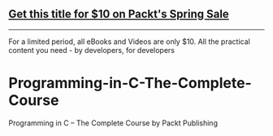## [Get this title for $10 on Packt's Spring Sale](https://www.packt.com/V16250?utm_source=github&utm_medium=packt-github-repo&utm_campaign=spring_10_dollar_2022)
-----
For a limited period, all eBooks and Videos are only $10. All the practical content you need \- by developers, for developers

# Programming-in-C-The-Complete-Course
Programming in C – The Complete Course by Packt Publishing
